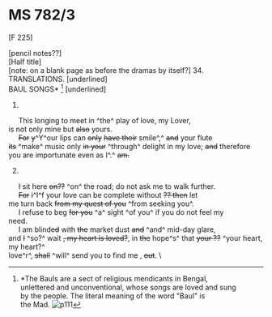 # MS 782/3

[F 225]

[pencil notes??] \
[Half title] \
[note: on a blank page as before the dramas by itself?] 
34. \
TRANSLATIONS. [underlined] \
BAUL SONGS* [^1] [underlined]

1.

&nbsp;&nbsp;&nbsp;&nbsp;&nbsp;This longing to meet in ^the^ play of love, my Lover, \
is not only mine but ~~also~~ yours. \
&nbsp;&nbsp;&nbsp;&nbsp;&nbsp;~~For~~ ~~y~~^Y^our lips can ~~only~~ ~~have their~~ smile^,^ ~~and~~ your flute \
~~its~~ ^make^ music only ~~in your~~ ^through^ delight in my love; ~~and~~ therefore \
you are importunate even as I^.^ ~~am.~~

2. 

&nbsp;&nbsp;&nbsp;&nbsp;&nbsp;I sit here ~~on??~~ ^on^ the road; do not ask me to walk further. \
&nbsp;&nbsp;&nbsp;&nbsp;&nbsp;~~For~~ ~~i~~^I^f your love can be complete without ~~?? then~~ let \
me turn back ~~from my quest of you~~ ^from seeking you^. \
&nbsp;&nbsp;&nbsp;&nbsp;&nbsp;I refuse to beg ~~for you~~ ^a^ sight ^of you^ if you do not feel my \
need. \
&nbsp;&nbsp;&nbsp;&nbsp;&nbsp;I am blind~~ed~~ with ~~the~~ market dust ~~and~~ ^and^ mid-day glare, \
and ~~I~~ ^so?^ wait ~~, my heart is loved?~~, in ~~the~~ hope^s^ that ~~your ??~~ ^your heart, my heart?^ \
love^r^, ~~shall~~ ^will^ send you to find me , ~~out~~. \


[^1]: *The Bauls are a sect of religious mendicants in Bengal, \
unlettered and unconventional, whose songs are loved and sung \
by the people. The literal meaning of the word "Baul" is \
the Mad.
![p111](MS782_3-111.jpg)
